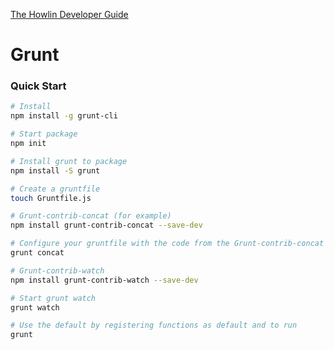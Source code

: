 

[The Howlin Developer Guide](../home.md)





# Grunt




### Quick Start


```bash
# Install
npm install -g grunt-cli

# Start package
npm init

# Install grunt to package
npm install -S grunt

# Create a gruntfile
touch Gruntfile.js

# Grunt-contrib-concat (for example)
npm install grunt-contrib-concat --save-dev

# Configure your gruntfile with the code from the Grunt-contrib-concat github repo
grunt concat

# Grunt-contrib-watch
npm install grunt-contrib-watch --save-dev

# Start grunt watch
grunt watch

# Use the default by registering functions as default and to run
grunt 
```
